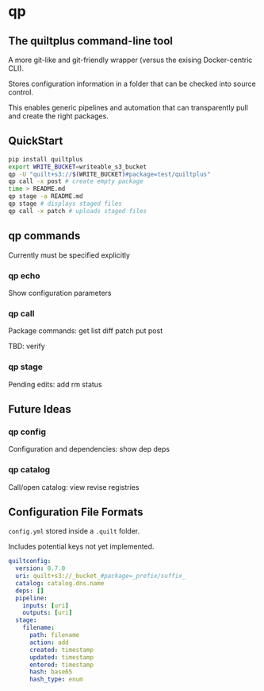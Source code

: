# qp
## The quiltplus command-line tool

A more git-like and git-friendly wrapper (versus the exising Docker-centric CLI).

Stores configuration information in a folder that can be checked into source control.

This enables generic pipelines and automation that can transparently pull and create the right packages.

## QuickStart

```bash
pip install quiltplus
export WRITE_BUCKET=writeable_s3_bucket
qp -U "quilt+s3://$(WRITE_BUCKET)#package=test/quiltplus"
qp call -x post # create empty package
time > README.md
qp stage -a README.md
qp stage # displays staged files
qp call -x patch # uploads staged files
```

## qp commands

Currently must be specified explicitly
### qp echo

Show configuration parameters

### qp call

Package commands: get list diff patch put post

TBD: verify

### qp stage

Pending edits: add rm status

## Future Ideas

### qp config

Configuration and dependencies: show dep deps

### qp catalog

Call/open catalog: view revise registries

## Configuration File Formats

`config.yml` stored inside a `.quilt` folder.

Includes potential keys not yet implemented.

```yaml
quiltconfig:
  version: 0.7.0
  uri: quilt+s3://_bucket_#package=_prefix/suffix_
  catalog: catalog.dns.name
  deps: []
  pipeline:
    inputs: [uri]
    outputs: [uri]
  stage:
    filename:
      path: filename
      action: add
      created: timestamp
      updated: timestamp
      entered: timestamp
      hash: base65
      hash_type: enum
```
